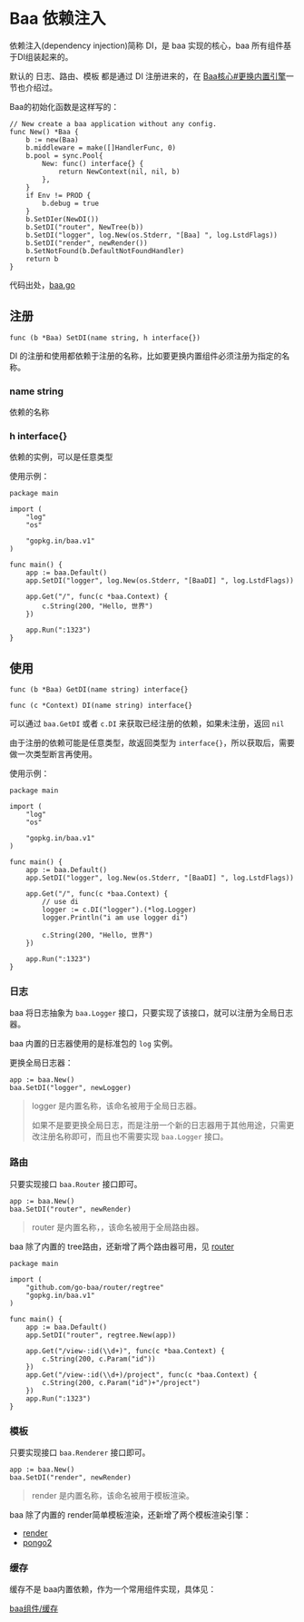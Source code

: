 # Baa 依赖注入

依赖注入(dependency injection)简称 DI，是 baa 实现的核心，baa 所有组件基于DI组装起来的。

默认的 日志、路由、模板 都是通过 DI 注册进来的，在 [Baa核心#更换内置引擎](https://github.com/go-baa/doc/blob/master/zh-CN/baa.md)一节也介绍过。

Baa的初始化函数是这样写的：

```
// New create a baa application without any config.
func New() *Baa {
	b := new(Baa)
	b.middleware = make([]HandlerFunc, 0)
	b.pool = sync.Pool{
		New: func() interface{} {
			return NewContext(nil, nil, b)
		},
	}
	if Env != PROD {
		b.debug = true
	}
	b.SetDIer(NewDI())
	b.SetDI("router", NewTree(b))
	b.SetDI("logger", log.New(os.Stderr, "[Baa] ", log.LstdFlags))
	b.SetDI("render", newRender())
	b.SetNotFound(b.DefaultNotFoundHandler)
	return b
}
```

代码出处，[baa.go](https://github.com/go-baa/baa/blob/master/baa.go)

## 注册

`func (b *Baa) SetDI(name string, h interface{})`

DI 的注册和使用都依赖于注册的名称，比如要更换内置组件必须注册为指定的名称。

### name string

依赖的名称

### h interface{}

依赖的实例，可以是任意类型

使用示例：

```
package main

import (
	"log"
	"os"

	"gopkg.in/baa.v1"
)

func main() {
	app := baa.Default()
	app.SetDI("logger", log.New(os.Stderr, "[BaaDI] ", log.LstdFlags))

	app.Get("/", func(c *baa.Context) {
		c.String(200, "Hello, 世界")
	})

	app.Run(":1323")
}
```

## 使用

`func (b *Baa) GetDI(name string) interface{}`

`func (c *Context) DI(name string) interface{}`


可以通过 `baa.GetDI` 或者 `c.DI` 来获取已经注册的依赖，如果未注册，返回 `nil`

由于注册的依赖可能是任意类型，故返回类型为 `interface{}`，所以获取后，需要做一次类型断言再使用。

使用示例：

```
package main

import (
	"log"
	"os"

	"gopkg.in/baa.v1"
)

func main() {
	app := baa.Default()
	app.SetDI("logger", log.New(os.Stderr, "[BaaDI] ", log.LstdFlags))

	app.Get("/", func(c *baa.Context) {
		// use di
		logger := c.DI("logger").(*log.Logger)
		logger.Println("i am use logger di")

		c.String(200, "Hello, 世界")
	})

	app.Run(":1323")
}
```

### 日志

baa 将日志抽象为 `baa.Logger` 接口，只要实现了该接口，就可以注册为全局日志器。

baa 内置的日志器使用的是标准包的 `log` 实例。

更换全局日志器：

```
app := baa.New()
baa.SetDI("logger", newLogger)
```

> logger 是内置名称，该命名被用于全局日志器。
> 
> 如果不是要更换全局日志，而是注册一个新的日志器用于其他用途，只需更改注册名称即可，而且也不需要实现 `baa.Logger` 接口。

### 路由

只要实现接口 `baa.Router` 接口即可。

```
app := baa.New()
baa.SetDI("router", newRender)
```

> router 是内置名称，，该命名被用于全局路由器。

baa 除了内置的 tree路由，还新增了两个路由器可用，见 [router](https://github.com/go-baa/router)

```
package main

import (
    "github.com/go-baa/router/regtree"
    "gopkg.in/baa.v1"
)

func main() {
    app := baa.Default()
    app.SetDI("router", regtree.New(app))

    app.Get("/view-:id(\\d+)", func(c *baa.Context) {
        c.String(200, c.Param("id"))
    })
    app.Get("/view-:id(\\d+)/project", func(c *baa.Context) {
        c.String(200, c.Param("id")+"/project")
    })
    app.Run(":1323")
}
```

### 模板

只要实现接口 `baa.Renderer` 接口即可。

```
app := baa.New()
baa.SetDI("render", newRender)
```

> render 是内置名称，该命名被用于模板渲染。

baa 除了内置的 render简单模板渲染，还新增了两个模板渲染引擎：

* [render](https://github.com/go-baa/doc/tree/master/zh-CN/component/render.md)
* [pongo2](https://github.com/go-baa/doc/tree/master/zh-CN/component/pongo2.md)

### 缓存

缓存不是 baa内置依赖，作为一个常用组件实现，具体见：

[baa组件/缓存](https://github.com/go-baa/doc/tree/master/zh-CN/component/cache.md)
